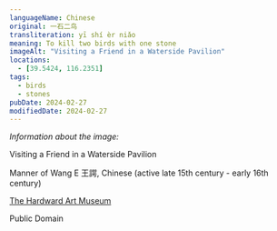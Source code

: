 ```yaml
---
languageName: Chinese
original: 一石二鸟
transliteration: yī shí èr niǎo
meaning: To kill two birds with one stone
imageAlt: "Visiting a Friend in a Waterside Pavilion"
locations:
  - [39.5424, 116.2351]
tags:
  - birds
  - stones
pubDate: 2024-02-27
modifiedDate: 2024-02-27
---
```


_Information about the image:_

Visiting a Friend in a Waterside Pavilion

Manner of Wang E 王諤, Chinese (active late 15th century - early 16th century)

[The Hardward Art Museum](https://hvrd.art/o/206493)

Public Domain
